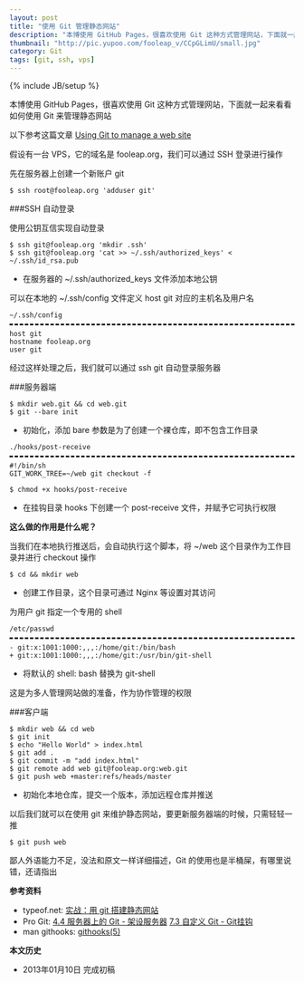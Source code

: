```yaml
---
layout: post
title: "使用 Git 管理静态网站"
description: "本博使用 GitHub Pages，很喜欢使用 Git 这种方式管理网站，下面就一起来看看如何使用 Git 来管理静态网站"
thumbnail: "http://pic.yupoo.com/fooleap_v/CCpGLimU/small.jpg"
category: Git
tags: [git, ssh, vps]
---
```

{% include JB/setup %}

本博使用 GitHub Pages，很喜欢使用 Git 这种方式管理网站，下面就一起来看看如何使用 Git 来管理静态网站

以下参考这篇文章 [Using Git to manage a web site](http://toroid.org/ams/git-website-howto)

假设有一台 VPS，它的域名是 fooleap.org，我们可以通过 SSH 登录进行操作

先在服务器上创建一个新账户 git

    $ ssh root@fooleap.org 'adduser git'

###SSH 自动登录

使用公钥互信实现自动登录

    $ ssh git@fooleap.org 'mkdir .ssh'
    $ ssh git@fooleap.org 'cat >> ~/.ssh/authorized_keys' < ~/.ssh/id_rsa.pub

* 在服务器的 ~/.ssh/authorized_keys 文件添加本地公钥

可以在本地的 ~/.ssh/config 文件定义 host git 对应的主机名及用户名

<pre style="margin-bottom: 0; border-bottom:none; padding-bottom:8px;"><code>~/.ssh/config</code></pre>
<pre style="margin-top: 0; border-top-style:dashed; padding-top:8px;"><code>host git
hostname fooleap.org
user git</code></pre>

经过这样处理之后，我们就可以通过 ssh git 自动登录服务器

###服务器端

    $ mkdir web.git && cd web.git
    $ git --bare init

* 初始化，添加 bare 参数是为了创建一个裸仓库，即不包含工作目录

<pre style="margin-bottom: 0; border-bottom:none; padding-bottom:8px;"><code>./hooks/post-receive</code></pre>
<pre style="margin-top: 0; border-top-style:dashed; padding-top:8px;"><code>#!/bin/sh
GIT_WORK_TREE=~/web git checkout -f</code></pre>

    $ chmod +x hooks/post-receive

* 在挂钩目录 hooks 下创建一个 post-receive 文件，并赋予它可执行权限

**这么做的作用是什么呢？**

当我们在本地执行推送后，会自动执行这个脚本，将 ~/web 这个目录作为工作目录并进行 checkout 操作

<pre><code>$ cd &amp;&amp; mkdir web </code></pre>

* 创建工作目录，这个目录可通过 Nginx 等设置对其访问

为用户 git 指定一个专用的 shell

<pre style="margin-bottom: 0; border-bottom:none; padding-bottom:8px;"><code>/etc/passwd</code></pre>
<pre style="margin-top: 0; border-top-style:dashed; padding-top:8px;"><code>- git:x:1001:1000:,,,:/home/git:/bin/bash
+ git:x:1001:1000:,,,:/home/git:/usr/bin/git-shell</code></pre>

* 将默认的 shell: bash 替换为 git-shell

这是为多人管理网站做的准备，作为协作管理的权限

###客户端

    $ mkdir web && cd web
    $ git init
    $ echo "Hello World" > index.html
    $ git add . 
    $ git commit -m "add index.html"
    $ git remote add web git@fooleap.org:web.git
    $ git push web +master:refs/heads/master

<ul><li>初始化本地仓库，提交一个版本，添加远程仓库并推送</li></ul>

以后我们就可以在使用 git 来维护静态网站，要更新服务器端的时候，只需轻轻一推

    $ git push web

鄙人外语能力不足，没法和原文一样详细描述，Git 的使用也是半桶屎，有哪里说错，还请指出

**参考资料**

* typeof.net: [实战：用 git 搭建静态网站](http://typeof.net/mechanix/static-website-using-git-in-actions.html)
* Pro Git: [4.4 服务器上的 Git - 架设服务器](http://git-scm.com/book/zh/%E6%9C%8D%E5%8A%A1%E5%99%A8%E4%B8%8A%E7%9A%84-Git-%E6%9E%B6%E8%AE%BE%E6%9C%8D%E5%8A%A1%E5%99%A8) [7.3 自定义 Git - Git挂钩](http://git-scm.com/book/zh/%E8%87%AA%E5%AE%9A%E4%B9%89-Git-Git%E6%8C%82%E9%92%A9#%E6%9C%8D%E5%8A%A1%E5%99%A8%E7%AB%AF%E6%8C%82%E9%92%A9) 
* man githooks: [githooks(5)](http://www.kernel.org/pub/software/scm/git/docs/githooks.html#post-receive)

**本文历史**

* 2013年01月10日 完成初稿
